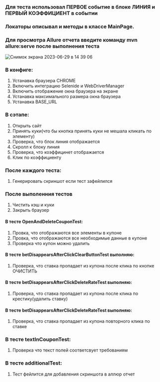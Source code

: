 ### Для теста использовал ПЕРВОЕ событие в блоке ЛИНИЯ и ПЕРВЫЙ КОЭФФИЦИЕНТ в событии
### Локаторы описывал и методы в классе MainPage.
### Для просмотра Allure отчета введите команду mvn allure:serve после выполнения теста
![Снимок экрана 2023-06-29 в 14 39 06](https://github.com/Uladzislau1996/Technical_Task_Java_Selenide_TestNG_Maven/assets/39631679/5063c9d0-13d4-4ccc-9aff-eed0554b875b)


### В конфиге:
1. Устанавка браузера CHROME
2. Включить интеграцию Selenide и WebDriverManager
3. Включить отображение окна браузера на экране
4. Устанавка максимального размера окна браузера
5. Устанавка BASE_URL

### В сэтапе:
1. Открыть сайт
2. Принять куки(что бы кнопка принять куки не мешала кликать по элементу)
3. Проверка, что блок линия отображается
4. Скролл к блоку линия
5. Проверка, что коэффицинет отображается
6. Клик по коэффициенту

### После каждого теста:
1. Генерировать скриншот если тест зафейлился


### После выполенния тестов
1. Чистить кэш и куки
2. Закрыть браузер

#### В тесте OpenAndDeleteCouponTest:
1. Провка, что отображаются все элементы в купоне
2. Провка, что отображаются все необходимые данные в купоне
3. Проверка что купон можно удалить

#### В тесте betDisappearsAfterClickClearButtonTest выполняю:
1. Проверка, что ставка пропадает из купона после клика по кнопке ОЧИСТИТЬ

#### В тесте betDisappearsAfterClickDeleteRateTest выполняю:
1. Проверка, что ставка пропадает из купона после клика по крестику(удалить ставку)

#### В тесте betDisappearsAfterClickDeleteRateTest выполняю:
1. Проверка, что ставка пропадает из купона повторного клика по ставке

### В тесте textInCouponTest:
1. Проверка что текст полей соответсвует требованиям

### В тесте additionalTest:
1. Тест фейлится для добавления скриншота в аллюр отчет


